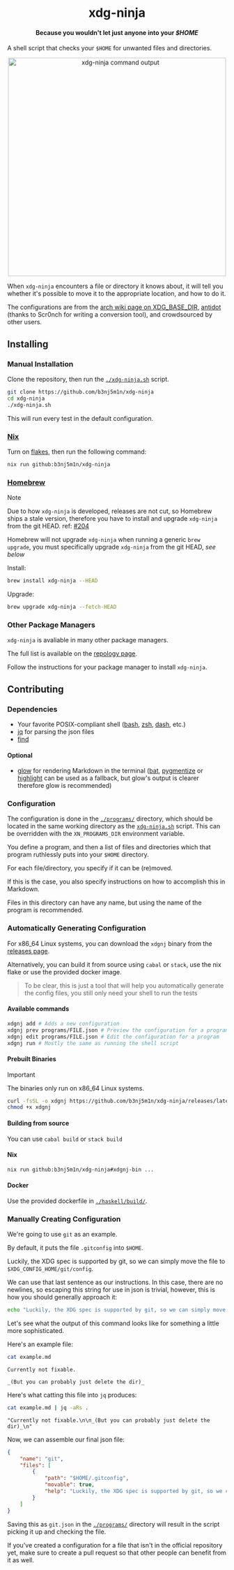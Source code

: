 <!-- markdownlint-disable MD041 -->
<!-- markdownlint-configure-file { "no-inline-html": { "allowed_elements": [div, h1, h4, p, i, img] } } -->

<div align="center">
  <h1>xdg-ninja</h1>
  <h4>
    Because you wouldn't let just anyone into your <i>$HOME</i>
  </h4>
</div>

A shell script that checks your `$HOME` for unwanted files and directories.

<p align="center">
  <img src="https://s11.gifyu.com/images/68747470733a2f2f73382e67696679752e636f6d2f696d616765732f5065656b2d323032322d30352d31332d31362d30372e676966.gif" width="500" alt="xdg-ninja command output" />
</p>

When `xdg-ninja` encounters a file or directory it knows about, it will tell you whether it's possible to move it to the appropriate location, and how to do it.

The configurations are from the [arch wiki page on XDG_BASE_DIR](https://wiki.archlinux.org/title/XDG_Base_Directory), [antidot](https://github.com/doron-cohen/antidot) (thanks to Scr0nch for writing a conversion tool), and crowdsourced by other users.

## Installing

### Manual Installation

Clone the repository, then run the [`./xdg-ninja.sh`](./xdg-ninja.sh) script.

```sh
git clone https://github.com/b3nj5m1n/xdg-ninja
cd xdg-ninja
./xdg-ninja.sh
```

This will run every test in the default configuration.

### [Nix](https://nixos.org)

Turn on [flakes](https://nixos.wiki/wiki/Flakes), then run the following command:

```sh
nix run github:b3nj5m1n/xdg-ninja
```

### [Homebrew](https://brew.sh)

> [!NOTE]
> Due to how `xdg-ninja` is developed, releases are not cut, so Homebrew ships a stale version, therefore you have to install and upgrade `xdg-ninja` from the git HEAD. ref: [#204](https://github.com/b3nj5m1n/xdg-ninja/issues/204)
>
> Homebrew will not upgrade `xdg-ninja` when running a generic `brew upgrade`, you must specifically upgrade `xdg-ninja` from the git HEAD, _see below_

Install:

```sh
brew install xdg-ninja --HEAD
```

Upgrade:

```sh
brew upgrade xdg-ninja --fetch-HEAD
```

### Other Package Managers

`xdg-ninja` is avaliable in many other package managers.

The full list is available on the [repology page](https://repology.org/project/xdg-ninja/versions).

Follow the instructions for your package manager to install `xdg-ninja`.

## Contributing

### Dependencies

- Your favorite POSIX-compliant shell ([bash](https://repology.org/project/bash/packages), [zsh](https://repology.org/project/zsh/packages), [dash](https://repology.org/project/dash-shell/packages), etc.)
- [jq](https://repology.org/project/jq/packages) for parsing the json files
- [find](https://repology.org/project/findutils/versions)

#### Optional

- [glow](https://repology.org/project/glow/packages) for rendering Markdown in the terminal ([bat](https://repology.org/project/bat-cat/packages), [pygmentize](https://repology.org/project/pygments/versions) or [highlight](https://repology.org/project/highlight/packages) can be used as a fallback, but glow's output is clearer therefore glow is recommended)

### Configuration

The configuration is done in the [`./programs/`](./programs/) directory, which should be located in the same working directory as the [`xdg-ninja.sh`](./xdg-ninja.sh) script. This can be overridden with the `XN_PROGRAMS_DIR` environment variable.

You define a program, and then a list of files and directories which that program ruthlessly puts into your `$HOME` directory.

For each file/directory, you specify if it can be (re)moved.

If this is the case, you also specify instructions on how to accomplish this in Markdown.

Files in this directory can have any name, but using the name of the program is recommended.

### Automatically Generating Configuration

For x86_64 Linux systems, you can download the `xdgnj` binary from the [releases page](https://github.com/b3nj5m1n/xdg-ninja/releases).

Alternatively, you can build it from source using `cabal` or `stack`, use the nix flake or use the provided docker image.

> To be clear, this is just a tool that will help you automatically generate the config files, you still only need your shell to run the tests

#### Available commands

```sh
xdgnj add # Adds a new configuration
xdgnj prev programs/FILE.json # Preview the configuration for a program
xdgnj edit programs/FILE.json # Edit the configuration for a program
xdgnj run # Mostly the same as running the shell script
```

#### Prebuilt Binaries

> [!IMPORTANT]
> The binaries only run on x86_64 Linux systems.

```sh
curl -fsSL -o xdgnj https://github.com/b3nj5m1n/xdg-ninja/releases/latest/download/xdgnj
chmod +x xdgnj
```

#### Building from source

You can use `cabal build` or `stack build`

#### Nix

```sh
nix run github:b3nj5m1n/xdg-ninja#xdgnj-bin ...
```

#### Docker

Use the provided dockerfile in [`./haskell/build/`](./haskell/build/).

### Manually Creating Configuration

We're going to use `git` as an example.

By default, it puts the file `.gitconfig` into `$HOME`.

Luckily, the XDG spec is supported by git, so we can simply move the file to `$XDG_CONFIG_HOME/git/config`.

We can use that last sentence as our instructions. In this case, there are no newlines, so escaping this string for use in json is trivial, however, this is how you should generally approach it:

```sh
echo "Luckily, the XDG spec is supported by git, so we can simply move the file to _$XDG_CONFIG_HOME/git/config_." | jq -aRs .
```

Let's see what the output of this command looks like for something a little more sophisticated.

Here's an example file:

```sh
cat example.md
```

```text
Currently not fixable.

_(But you can probably just delete the dir)_
```

Here's what catting this file into `jq` produces:

```sh
cat example.md | jq -aRs .
```

```text
"Currently not fixable.\n\n_(But you can probably just delete the dir)_\n"
```

Now, we can assemble our final json file:

```json
{
    "name": "git",
    "files": [
        {
            "path": "$HOME/.gitconfig",
            "movable": true,
            "help": "Luckily, the XDG spec is supported by git, so we can simply move the file to _$XDG_CONFIG_HOME/git/config_.\n"
        }
    ]
}
```

Saving this as `git.json` in the [`./programs/`](./programs/) directory will result in the script picking it up and checking the file.

If you've created a configuration for a file that isn't in the official repository yet, make sure to create a pull request so that other people can benefit from it as well.
